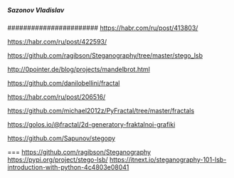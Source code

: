 ##### Sazonov Vladislav
#######################
https://habr.com/ru/post/413803/

https://habr.com/ru/post/422593/

https://github.com/ragibson/Steganography/tree/master/stego_lsb

http://0pointer.de/blog/projects/mandelbrot.html

https://github.com/danilobellini/fractal

https://habr.com/ru/post/206516/

https://github.com/michael2012z/PyFractal/tree/master/fractals

https://golos.io/@fractal/2d-generatory-fraktalnoi-grafiki

https://github.com/Sapunov/stegopy

===
https://github.com/ragibson/Steganography
https://pypi.org/project/stego-lsb/
https://itnext.io/steganography-101-lsb-introduction-with-python-4c4803e08041